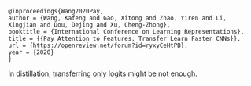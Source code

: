 ```
@inproceedings{Wang2020Pay,
author = {Wang, Kafeng and Gao, Xitong and Zhao, Yiren and Li, Xingjian and Dou, Dejing and Xu, Cheng-Zhong},
booktitle = {International Conference on Learning Representations},
title = {{Pay Attention to Features, Transfer Learn Faster CNNs}},
url = {https://openreview.net/forum?id=ryxyCeHtPB},
year = {2020}
}
```
In distillation, transferring only logits might be not enough.